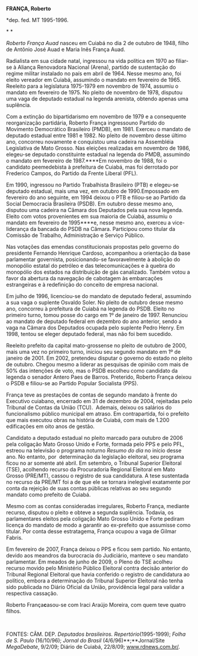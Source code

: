 **FRANÇA, Roberto**

\*dep. fed. MT 1995-1996.

* *

*Roberto França Auad* nasceu em Cuiabá no dia 2 de outubro de 1948,
filho de Antônio José Auad e Maria Inês França Auad.

Radialista em sua cidade natal, ingressou na vida política em 1970 ao
filiar-se à Aliança Renovadora Nacional (Arena), partido de sustentação
do regime militar instalado no país em abril de 1964. Nesse mesmo ano,
foi eleito vereador em Cuiabá, assumindo o mandato em fevereiro de 1965.
Reeleito para a legislatura 1975-1979 em novembro de 1974, assumiu o
mandato em fevereiro de 1975. No pleito de novembro de 1978, disputou
uma vaga de deputado estadual na legenda arenista, obtendo apenas uma
suplência.

Com a extinção do bipartidarismo em novembro de 1979 e a consequente
reorganização partidária, Roberto França ingressouno Partido do
Movimento Democrático Brasileiro (PMDB), em 1981. Exerceu o mandato de
deputado estadual entre 1981 e 1982. No pleito de novembro desse último
ano, concorreu novamente e conquistou uma cadeira na Assembléia
Legislativa de Mato Grosso. Nas eleições realizadas em novembro de 1986,
elegeu-se deputado constituinte estadual na legenda do PMDB, assumindo o
mandato em fevereiro de 1987.****Em novembro de 1988, foi o candidato
peemedebista à prefeitura de Cuiabá, mas foi derrotado por Frederico
Campos, do Partido da Frente Liberal (PFL).

Em 1990, ingressou no Partido Trabalhista Brasileiro (PTB) e elegeu-se
deputado estadual, mais uma vez, em outubro de 1990.Empossado em
fevereiro do ano seguinte, em 1994 deixou o PTB e filiou-se ao Partido
da Social Democracia Brasileira (PSDB). Em outubro desse mesmo ano,
disputou uma cadeira na Câmara dos Deputados pela sua nova legenda.
Eleito com votos provenientes em sua maioria de Cuiabá, assumiu o
mandato em fevereiro de 1995****e, nesse mesmo ano, exerceu a
vice-liderança da bancada do PSDB na Câmara. Participou como titular da
Comissão de Trabalho, Administração e Serviço Público.

Nas votações das emendas constitucionais propostas pelo governo do
presidente Fernando Henrique Cardoso, acompanhou a orientação da base
parlamentar governista, posicionando-se favoravelmente à abolição do
monopólio estatal do petróleo e das telecomunicações e à quebra do
monopólio dos estados na distribuição de gás canalizado. Também votou a
favor da abertura da navegação de cabotagem às embarcações estrangeiras
e à redefinição do conceito de empresa nacional.

Em julho de 1996, licenciou-se do mandato de deputado federal, assumindo
a sua vaga o suplente Osvaldo Soler. No pleito de outubro desse mesmo
ano, concorreu à prefeitura de Cuiabá na legenda do PSDB. Eleito no
primeiro turno, tomou posse do cargo em 1º de janeiro de 1997. Renunciou
ao mandato de deputado federal em dezembro do ano anterior, sendo a vaga
na Câmara dos Deputados ocupada pelo suplente Pedro Henry. Em 1998,
tentou se eleger deputado federal, mas não foi bem sucedido.

Reeleito prefeito da capital mato-grossense no pleito de outubro de
2000, mais uma vez no primeiro turno, iniciou seu segundo mandato em 1º
de janeiro de 2001. Em 2002, pretendeu disputar o governo do estado no
pleito de outubro. Chegou mesmo a liderar as pesquisas de opinião com
mais de 50% das intenções de voto, mas o PSDB escolheu como candidato da
legenda o senador Antero Paes de Barros. Preterido, Roberto França
deixou o PSDB e filiou-se ao Partido Popular Socialista (PPS).

França teve as prestações de contas de segundo mandato à frente do
Executivo cuiabano, encerrado em 31 de dezembro de 2004, rejeitadas pelo
Tribunal de Contas da União (TCU).  Ademais, deixou os salários do
funcionalismo público municipal em atraso. Em contrapartida, foi o
prefeito que mais executou obras na história de Cuiabá, com mais de
1.200 edificações em oito anos de gestão.

Candidato a deputado estadual no pleito marcado para outubro de 2006
pela coligação Mato Grosso Unido e Forte, formada pelo PPS e pelo PFL,
estreou na televisão o programa noturno *Resumo do dia* no início desse
ano. No entanto, por  determinação da legislação eleitoral, seu programa
ficou no ar somente até abril. Em setembro, o Tribunal Superior
Eleitoral (TSE), acolhendo recurso da Procuradoria Regional Eleitoral em
Mato Grosso (PRE/MT), cassou o registro de sua candidatura. A tese
sustentada no recurso da PRE/MT foi a de que ele se tornara inelegível
exatamente por conta da rejeição de suas contas públicas relativas ao
seu segundo mandato como prefeito de Cuiabá.

Mesmo com as contas consideradas irregulares, Roberto França, mediante
recurso, disputou o pleito e obteve a segunda suplência. Todavia, os
parlamentares eleitos pela coligação Mato Grosso Unido e Forte pediram
licença do mandato de modo a garantir ao ex-prefeito que assumisse como
titular. Por conta desse estratagema, França ocupou a vaga de Gilmar
Fabris.

Em fevereiro de 2007, França deixou o PPS e ficou sem partido. No
entanto, devido aos meandros da burocracia do Judiciário, manteve o seu
mandato parlamentar. Em meados de junho de 2009, o Pleno do TSE acolheu
recurso movido pelo Ministério Público Eleitoral contra decisão anterior
do Tribunal Regional Eleitoral que havia conferido o registro de
candidatura ao político, embora a determinação do Tribunal Superior
Eleitoral não tenha sido publicada no Diário Oficial da União,
providência legal para validar a respectiva cassação.

Roberto França**c**asou-se com Iraci Araújo Moreira, com quem teve
quatro filhos.

 

FONTES: CÂM. DEP. *Deputados brasileiros. Repertório*(1995-1999); *Folha
de S. Paulo* (16/10/96); *Jornal do Brasil* (4/6/96)**;**Jornal/Site
*MegaDebate*, 9/2/09; Diário de Cuiabá, 22/8/09; www.rdnews.com.br/.

 

 
